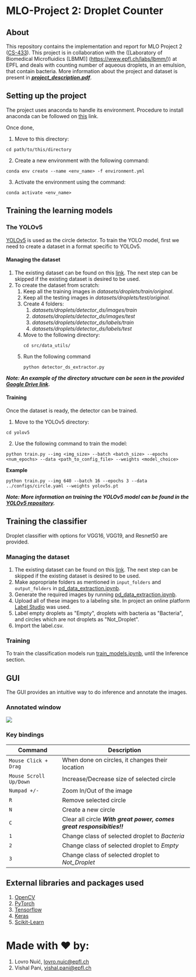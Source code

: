# MLO-Project 2: Droplet Counter
## About
This repository contains the implementation and report for MLO Project 2 ([CS-433](https://www.epfl.ch/labs/mlo/machine-learning-cs-433/)). This project is in collaboration with the ([Laboratory of Biomedical Microfluidics (LBMM)] (https://www.epfl.ch/labs/lbmm/)) at EPFL and deals with counting number of aqueous droplets, in an emulsion, that contain bacteria. More information about the project and dataset is present in ***[project_description.pdf](./project_description.pdf)***.

## Setting up the project

The project uses anaconda to handle its environment. Procedure to install anaconda can be followed on [this](https://docs.anaconda.com/anaconda/install/index.html) link.

Once done, 

1. Move to this directory:
``` 
cd path/to/this/directory
``` 
2. Create a new environment with the following command:
``` 
conda env create --name <env_name> -f environment.yml 
```
3. Activate the environment using the command:
``` 
conda activate <env_name>
```

## Training the learning models
### The YOLOv5
[YOLOv5](https://github.com/ultralytics/yolov5) is used as the circle detector. To train the YOLO model, first we need to create a dataset in a format specific to YOLOv5.
#### Managing the dataset

1. The existing dataset can be found on this [link](https://drive.google.com/drive/folders/16Y5xFiwxop042F-vzUEGk-LMmsV9sEGf?usp=sharing). The next step can be skipped if the existing dataset is desired to be used.
2. To create the dataset from scratch:
   1. Keep all the training images in _datasets/droplets/train/original_.
   2. Keep all the testing images in _datasets/droplets/test/original_.
   3. Create 4 folders:
      1. _datasets/droplets/detector_ds/images/train_
      2. _datasets/droplets/detector_ds/images/test_
      3. _datasets/droplets/detector_ds/labels/train_
      4. _datasets/droplets/detector_ds/labels/test_
   4. Move to the following directory:
      ``` 
      cd src/data_utils/
      ``` 
   5. Run the following command
      ``` 
      python detector_ds_extractor.py
      ``` 

***Note: An example of the directory structure can be seen in the provided [Google Drive link](https://drive.google.com/drive/folders/16Y5xFiwxop042F-vzUEGk-LMmsV9sEGf?usp=sharing).***


#### Training
Once the dataset is ready, the detector can be trained.
1. Move to the YOLOv5 directory:
``` 
cd yolov5
``` 
2. Use the following command to train the model:
``` 
python train.py --img <img_size> --batch <batch_size> --epochs <num_epochs> --data <path_to_config_file> --weights <model_choice>
```
**Example**
```
python train.py --img 640 --batch 16 --epochs 3 --data ../configs/circle.yaml --weights yolov5s.pt
``` 

***Note: More information on training the YOLOv5 model can be found in the [YOLOv5 repository](https://github.com/ultralytics/yolov5/wiki/Train-Custom-Data).***


## Training the classifier
Droplet classifier with options for VGG16, VGG19, and Resnet50 are provided.
### Managing the dataset
1. The existing dataset can be found on this [link](https://drive.google.com/drive/folders/16Y5xFiwxop042F-vzUEGk-LMmsV9sEGf?usp=sharing). The next step can be skipped if the existing dataset is desired to be used.
2. Make appropriate folders as mentioned in ```input_folders``` and ```output_folders``` in [pd_data_extraction.ipynb](src/data_utils/pd_data_extraction.ipynb).
3. Generate the required images by running [pd_data_extraction.ipynb](src/data_utils/pd_data_extraction.ipynb).
4. Upload all of these images to a labeling site. In project an online platform [Label Studio](https://labelstud.io/) was used.
5. Label empty droplets as "Empty", droplets with bacteria as "Bacteria", and circles which are not droplets as "Not_Droplet".
6. Import the label.csv.
### Training
To train the classification models run [train_models.ipynb](./train_models.ipynb), until the Inference section.
## GUI
The GUI provides an intuitive way to do inference and annotate the images.
### Annotated window
![](report/images/gui_annotated.png)
### Key bindings
| Command | Description |
| --- | --- |
| `Mouse Click + Drag` | When done on circles, it changes their location |
| `Mouse Scroll Up/Down` | Increase/Decrease size of selected circle |
| `Numpad +/-` | Zoom In/Out of the image |
| `R` | Remove selected circle |
| `N` | Create a new circle |
| `C` | Clear all circle ***With great power, comes great responsibities!!*** |
| `1` | Change class of selected droplet to _Bacteria_ |
| `2` | Change class of selected droplet to _Empty_ |
| `3` | Change class of selected droplet to _Not_Droplet_ |

## External libraries and packages used
1. [OpenCV](https://opencv.org/)
2. [PyTorch](https://pytorch.org/)
3. [Tensorflow](https://www.tensorflow.org/)
4. [Keras](https://keras.io/)
5. [Scikit-Learn](https://scikit-learn.org/stable/)

# Made with ❤️ by:

1. Lovro Nuić, lovro.nuic@epfl.ch		
3. Vishal Pani, vishal.pani@epfl.ch
